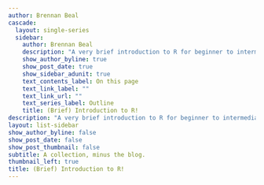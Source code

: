```yaml
---
author: Brennan Beal
cascade:
  layout: single-series
  sidebar:
    author: Brennan Beal
    description: "A very brief introduction to R for beginner to intermediate R users"
    show_author_byline: true
    show_post_date: true
    show_sidebar_adunit: true
    text_contents_label: On this page
    text_link_label: ""
    text_link_url: ""
    text_series_label: Outline
    title: (Brief) Introduction to R!
description: "A very brief introduction to R for beginner to intermediate R users"
layout: list-sidebar
show_author_byline: false
show_post_date: false
show_post_thumbnail: false
subtitle: A collection, minus the blog.
thumbnail_left: true
title: (Brief) Introduction to R!
---
```

